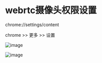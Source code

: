 # webrtc摄像头权限设置

chrome://settings/content

chrome >> 更多 >> 设置

![image](https://github.com/cherishman2005/rtc/assets/17688273/3ed91308-62f0-43be-932d-a4acaa756a34)


![image](https://github.com/cherishman2005/rtc/assets/17688273/a4a4f856-95b6-4d7d-8db4-8d57c41b981f)
